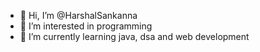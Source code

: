 - 👋 Hi, I’m @HarshalSankanna
- 👀 I’m interested in programming
- 🌱 I’m currently learning java, dsa and web development

<!---
OGharshal/OGharshal is a ✨ special ✨ repository because its `README.md` (this file) appears on your GitHub profile.
You can click the Preview link to take a look at your changes.
--->
